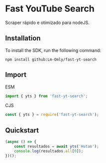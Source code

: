 # Fast YouTube Search

Scraper rápido e otimizado para nodeJS.

## Installation

To install the SDK, run the following command:

```shell
npm install github:Lm-Omly/fast-yt-search
```

## Import

ESM

```javascript
import { yts } from 'fast-yt-search';
```
CJS

```javascript
const { yts } = require('fast-yt-search');
```

## Quickstart

```javascript
(async () => {
    const resultados = await yts('Hutao');
    console.log(resultados.all[0]);
})();
```

